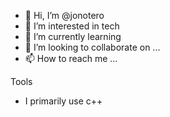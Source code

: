 - 👋 Hi, I’m @jonotero
- 👀 I’m interested in tech
- 🌱 I’m currently learning 
- 💞️ I’m looking to collaborate on ...
- 📫 How to reach me ...

Tools
- I primarily use c++

<!---
jonotero/jonotero is a ✨ special ✨ repository because its `README.md` (this file) appears on your GitHub profile.
You can click the Preview link to take a look at your changes.
--->
